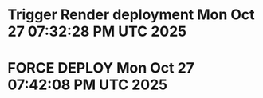 # Trigger Render deployment Mon Oct 27 07:32:28 PM UTC 2025
# FORCE DEPLOY Mon Oct 27 07:42:08 PM UTC 2025
